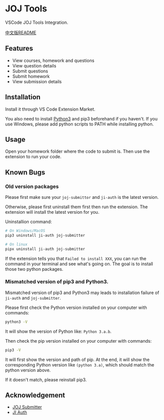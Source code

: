 # JOJ Tools

VSCode JOJ Tools Integration.

[中文版README](https://github.com/Hydraallen/vscode-joj-tools/blob/main/README_zh_CN.md)

## Features

- View courses, homework and questions
- View question details
- Submit questions
- Submit homework
- View submission details

## Installation

Install it through VS Code Extension Market.

You also need to install [Python3](https://www.python.org/) and pip3 beforehand if you haven't. If you use Windows, please add python scripts to PATH while installing python.

## Usage

Open your homework folder where the code to submit is. Then use the extension to run your code.

## Known Bugs

### Old version packages

Please first make sure your `joj-submittor` and `ji-auth` is the latest version.

Otherwise, please first uninstall them first then run the extension. The extension will install the latest version for you.

Uninstallion command:

```bash
# On Windows/MacOS
pip3 uninstall ji-auth joj-submitter

# On linux
pipx uninstall ji-auth joj-submitter
```

If the extension tells you that `Failed to install XXX`, you can run the command in your terminal and see what's going on. The goal is to install those two python packages.

### Mismatched version of pip3 and Python3.

Mismatched version of pip3 and Python3 may leads to installation failure of `ji-auth` and `joj-submitter`.

Please first check the Python version installed on your computer with commands:

```bash
python3 -V
```

It will show the version of Python like: `Python 3.a.b`.

Then check the pip version installed on your computer with commands:

```bash
pip3 -V
```

It will first show the version and path of pip. At the end, it will show the corresponding Python version like `(python 3.a)`, which should match the python version above.

If it doesn't match, please reinstall pip3.

## Acknowledgement

- [JOJ Submitter](https://github.com/BoYanZh/JOJ-Submitter)
- [JI Auth](https://github.com/BoYanZh/JI-Auth)
